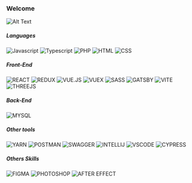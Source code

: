 ### Welcome
![Alt Text](https://thumbs.gfycat.com/AdmirableBlackCaiman-max-1mb.gif)

##### Languages
![Javascript](https://img.shields.io/badge/JavaScript-F7DF1E?logo=javascript&logoColor=000000)
![Typescript](https://img.shields.io/badge/TypeScript-007ACC?logo=typescript&logoColor=FFFFFF)
![PHP](https://img.shields.io/badge/PHP-777BB4?logo=php&logoColor=FFFFFF)
![HTML](https://img.shields.io/badge/HTML-E34F26?logo=html5&logoColor=FFFFFF)
![CSS](https://img.shields.io/badge/CSS-1572B6?logo=css3&logoColor=FFFFFF)

##### Front-End
![REACT](https://img.shields.io/badge/React-61DAFB?logo=react&logoColor=000000)
![REDUX](https://img.shields.io/badge/Redux-593D88?logo=redux&logoColor=FFFFFF)
![VUE.JS](https://img.shields.io/badge/Vue.js-4FC08D?logo=vuedotjs&logoColor=FFFFFF)
![VUEX](https://img.shields.io/badge/Vuex-4FC08D?logo=vuedotjs&logoColor=FFFFFF)
![SASS](https://img.shields.io/badge/Sass-CC6699?logo=sass&logoColor=FFFFFF)
![GATSBY](https://img.shields.io/badge/Gatsby-663399?logo=gatsby&logoColor=FFFFFF)
![VITE](https://img.shields.io/badge/Vite-B73BFE?logo=vite&logoColor=FFFFFF)
![THREEJS](https://img.shields.io/badge/Threejs-black?logo=three.js&logoColor=FFFFFF)

##### Back-End
![MYSQL](https://img.shields.io/badge/MySQL-005C84?logo=mysql&logoColor=FFFFFF)

##### Other tools
![YARN](https://img.shields.io/badge/Yarn-2C8EBB?logo=yarn&logoColor=FFFFFF)
![POSTMAN](https://img.shields.io/badge/Postman-FF6C37?logo=Postman&logoColor=FFFFFF)
![SWAGGER](https://img.shields.io/badge/Swagger-85EA2D?logo=swagger&logoColor=000000)
![INTELLIJ](https://img.shields.io/badge/IntelliJ_Idea-000000?logo=intellijidea&logoColor=FFFFFF)
![VSCODE](https://img.shields.io/badge/Visual_Studio_code-0078D4?logo=visual%20studio%20code&logoColor=FFFFFF)
![CYPRESS](https://img.shields.io/badge/Cypress-17202C?logo=cypress&logoColor=FFFFFF)

##### Others Skills
![FIGMA](https://img.shields.io/badge/Figma-F24E1E?logo=figma&logoColor=FFFFFF)
![PHOTOSHOP](https://img.shields.io/badge/Adobe-Photoshop-31A8FF?logo=Adobe-photoshop&logoColor=FFFFFF)
![AFTER EFFECT](https://img.shields.io/badge/Adobe-After_Effect-CF96FD?logo=Adobe-After-Effects&logoColor=FFFFFF)




<!--
**JPEtienne/JPEtienne** is a ✨ _special_ ✨ repository because its `README.md` (this file) appears on your GitHub profile.

Here are some ideas to get you started:

- 🔭 I’m currently working on ...
- 🌱 I’m currently learning ...
- 👯 I’m looking to collaborate on ...
- 🤔 I’m looking for help with ...
- 💬 Ask me about ...
- 📫 How to reach me: ...
- 😄 Pronouns: ...
- ⚡ Fun fact: ...
-->
